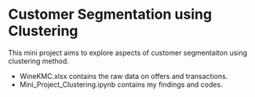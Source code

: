 # Customer Segmentation using Clustering

This mini project aims to explore aspects of customer segmentaiton using clustering method. 

* WineKMC.xlsx contains the raw data on offers and transactions.
* Mini_Project_Clustering.ipynb contains my findings and codes.
